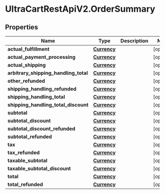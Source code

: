 # UltraCartRestApiV2.OrderSummary

## Properties
Name | Type | Description | Notes
------------ | ------------- | ------------- | -------------
**actual_fulfillment** | [**Currency**](Currency.md) |  | [optional] 
**actual_payment_processing** | [**Currency**](Currency.md) |  | [optional] 
**actual_shipping** | [**Currency**](Currency.md) |  | [optional] 
**arbitrary_shipping_handling_total** | [**Currency**](Currency.md) |  | [optional] 
**other_refunded** | [**Currency**](Currency.md) |  | [optional] 
**shipping_handling_refunded** | [**Currency**](Currency.md) |  | [optional] 
**shipping_handling_total** | [**Currency**](Currency.md) |  | [optional] 
**shipping_handling_total_discount** | [**Currency**](Currency.md) |  | [optional] 
**subtotal** | [**Currency**](Currency.md) |  | [optional] 
**subtotal_discount** | [**Currency**](Currency.md) |  | [optional] 
**subtotal_discount_refunded** | [**Currency**](Currency.md) |  | [optional] 
**subtotal_refunded** | [**Currency**](Currency.md) |  | [optional] 
**tax** | [**Currency**](Currency.md) |  | [optional] 
**tax_refunded** | [**Currency**](Currency.md) |  | [optional] 
**taxable_subtotal** | [**Currency**](Currency.md) |  | [optional] 
**taxable_subtotal_discount** | [**Currency**](Currency.md) |  | [optional] 
**total** | [**Currency**](Currency.md) |  | [optional] 
**total_refunded** | [**Currency**](Currency.md) |  | [optional] 


